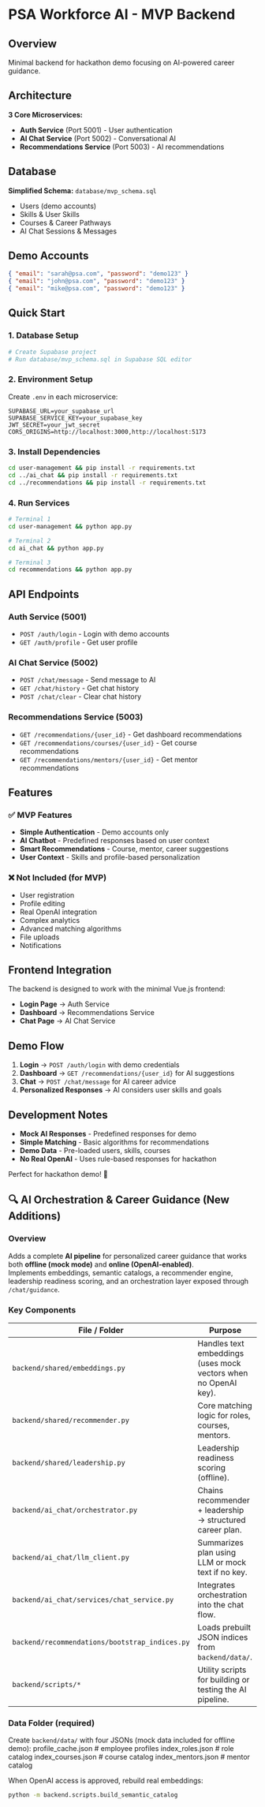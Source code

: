 # PSA Workforce AI - MVP Backend

## Overview

Minimal backend for hackathon demo focusing on AI-powered career guidance.

## Architecture

**3 Core Microservices:**

- **Auth Service** (Port 5001) - User authentication
- **AI Chat Service** (Port 5002) - Conversational AI
- **Recommendations Service** (Port 5003) - AI recommendations

## Database

**Simplified Schema:** `database/mvp_schema.sql`

- Users (demo accounts)
- Skills & User Skills
- Courses & Career Pathways
- AI Chat Sessions & Messages

## Demo Accounts

```json
{ "email": "sarah@psa.com", "password": "demo123" }
{ "email": "john@psa.com", "password": "demo123" }
{ "email": "mike@psa.com", "password": "demo123" }
```

## Quick Start

### 1. Database Setup

```bash
# Create Supabase project
# Run database/mvp_schema.sql in Supabase SQL editor
```

### 2. Environment Setup

Create `.env` in each microservice:

```env
SUPABASE_URL=your_supabase_url
SUPABASE_SERVICE_KEY=your_supabase_key
JWT_SECRET=your_jwt_secret
CORS_ORIGINS=http://localhost:3000,http://localhost:5173
```

### 3. Install Dependencies

```bash
cd user-management && pip install -r requirements.txt
cd ../ai_chat && pip install -r requirements.txt
cd ../recommendations && pip install -r requirements.txt
```

### 4. Run Services

```bash
# Terminal 1
cd user-management && python app.py

# Terminal 2
cd ai_chat && python app.py

# Terminal 3
cd recommendations && python app.py
```

## API Endpoints

### Auth Service (5001)

- `POST /auth/login` - Login with demo accounts
- `GET /auth/profile` - Get user profile

### AI Chat Service (5002)

- `POST /chat/message` - Send message to AI
- `GET /chat/history` - Get chat history
- `POST /chat/clear` - Clear chat history

### Recommendations Service (5003)

- `GET /recommendations/{user_id}` - Get dashboard recommendations
- `GET /recommendations/courses/{user_id}` - Get course recommendations
- `GET /recommendations/mentors/{user_id}` - Get mentor recommendations

## Features

### ✅ MVP Features

- **Simple Authentication** - Demo accounts only
- **AI Chatbot** - Predefined responses based on user context
- **Smart Recommendations** - Course, mentor, career suggestions
- **User Context** - Skills and profile-based personalization

### ❌ Not Included (for MVP)

- User registration
- Profile editing
- Real OpenAI integration
- Complex analytics
- Advanced matching algorithms
- File uploads
- Notifications

## Frontend Integration

The backend is designed to work with the minimal Vue.js frontend:

- **Login Page** → Auth Service
- **Dashboard** → Recommendations Service
- **Chat Page** → AI Chat Service

## Demo Flow

1. **Login** → `POST /auth/login` with demo credentials
2. **Dashboard** → `GET /recommendations/{user_id}` for AI suggestions
3. **Chat** → `POST /chat/message` for AI career advice
4. **Personalized Responses** → AI considers user skills and goals

## Development Notes

- **Mock AI Responses** - Predefined responses for demo
- **Simple Matching** - Basic algorithms for recommendations
- **Demo Data** - Pre-loaded users, skills, courses
- **No Real OpenAI** - Uses rule-based responses for hackathon

Perfect for hackathon demo! 🚀

## 🔍 AI Orchestration & Career Guidance (New Additions)

### Overview
Adds a complete **AI pipeline** for personalized career guidance that works both **offline (mock mode)** and **online (OpenAI-enabled)**.  
Implements embeddings, semantic catalogs, a recommender engine, leadership readiness scoring, and an orchestration layer exposed through `/chat/guidance`.

### Key Components
| File / Folder | Purpose |
|----------------|----------|
| `backend/shared/embeddings.py` | Handles text embeddings (uses mock vectors when no OpenAI key). |
| `backend/shared/recommender.py` | Core matching logic for roles, courses, mentors. |
| `backend/shared/leadership.py` | Leadership readiness scoring (offline). |
| `backend/ai_chat/orchestrator.py` | Chains recommender + leadership → structured career plan. |
| `backend/ai_chat/llm_client.py` | Summarizes plan using LLM or mock text if no key. |
| `backend/ai_chat/services/chat_service.py` | Integrates orchestration into the chat flow. |
| `backend/recommendations/bootstrap_indices.py` | Loads prebuilt JSON indices from `backend/data/`. |
| `backend/scripts/*` | Utility scripts for building or testing the AI pipeline. |

### Data Folder (required)
Create `backend/data/` with four JSONs (mock data included for offline demo):
profile_cache.json      # employee profiles
index_roles.json        # role catalog
index_courses.json      # course catalog
index_mentors.json      # mentor catalog

When OpenAI access is approved, rebuild real embeddings:
```bash
python -m backend.scripts.build_semantic_catalog